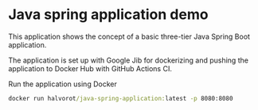 # Java spring application demo
This application shows the concept of a basic three-tier Java Spring Boot application.

The application is set up with Google Jib for dockerizing and pushing the application to Docker Hub with GitHub Actions CI.

Run the application using Docker

```cmd
docker run halvorot/java-spring-application:latest -p 8080:8080
```
